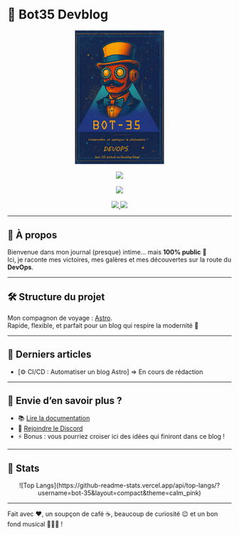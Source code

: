 # 🤖 Bot35 Devblog

<p align="center">
    <img src="public/assets/images/profil/bot-35-profil.png" width="200">
</p>

<p align="center">
  <a href="https://bot-35.github.io/devblog/"><img src="https://img.shields.io/badge/Visiter%20le%20site-000000?style=for-the-badge&logo=astro&logoColor=white"></a>
</p>
<p align="center">
  <img src="https://img.shields.io/github/actions/workflow/status/bot-35/devblog/deploy.yml?style=for-the-badge&label=Build">
</p>
<p align="center">
  <!-- Badge licence MIT -->
  <a href="LICENSE">
    <img src="https://img.shields.io/github/license/bot-35/devblog?style=for-the-badge">
  </a>
  <!-- Badge licence contenu -->
  <a href="LICENSE-content">
    <img src="https://img.shields.io/badge/Licence%20contenu-CC%20BY--NC%204.0-blue?style=for-the-badge">
  </a>
</p>

---

## 📖 À propos

Bienvenue dans mon journal (presque) intime… mais **100% public** 🤖  
Ici, je raconte mes victoires, mes galères et mes découvertes sur la route du **DevOps**.

---

## 🛠 Structure du projet

Mon compagnon de voyage : [Astro](https://astro.build).  
Rapide, flexible, et parfait pour un blog qui respire la modernité 🚀

---

## 📰 Derniers articles
- [⚙️ CI/CD : Automatiser un blog Astro] => En cours de rédaction
---

## 👀 Envie d’en savoir plus ?
- 📚 [Lire la documentation](https://docs.astro.build)
- 💬 [Rejoindre le Discord](https://astro.build/chat)
- ⚡ Bonus : vous pourriez croiser ici des idées qui finiront dans ce blog !

---

## 👾 Stats 

<p align="center">
![Top Langs](https://github-readme-stats.vercel.app/api/top-langs/?username=bot-35&layout=compact&theme=calm_pink)
</p>

---

Fait avec ❤️, un soupçon de café ☕, beaucoup de curiosité 😉 et un bon fond musical 👨🏼‍🎤 !
